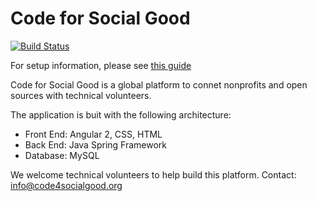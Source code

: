 # Code for Social Good
[![Build Status](https://travis-ci.org/Code4SocialGood/c4sg-services.svg?branch=master)](https://github.com/sabrinadowla14/c4sg-services.git)

For setup information, please see [this guide](https://github.com/Code4SocialGood/c4sg-services/wiki)

Code for Social Good is a global platform to connet nonprofits and open sources with technical volunteers. 

The application is buit with the following architecture:
- Front End: Angular 2, CSS, HTML
- Back End: Java Spring Framework 
- Database: MySQL

We welcome technical volunteers to help build this platform. Contact: info@code4socialgood.org
